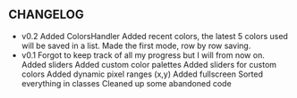 ## CHANGELOG ##
- v0.2
Added ColorsHandler
Added recent colors, the latest 5 colors used will be saved in a list.
Made the first mode, row by row saving.
- v0.1
Forgot to keep track of all my progress but I will from now on.
Added sliders
Added custom color palettes
Added sliders for custom colors
Added dynamic pixel ranges (x,y)
Added fullscreen
Sorted everything in classes
Cleaned up some abandoned code